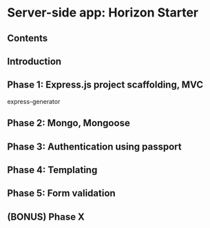 # Server-side app: Horizon Starter

## Contents

## Introduction

## Phase 1: Express.js project scaffolding, MVC

express-generator

## Phase 2: Mongo, Mongoose

## Phase 3: Authentication using passport

## Phase 4: Templating

## Phase 5: Form validation

## (BONUS) Phase X

